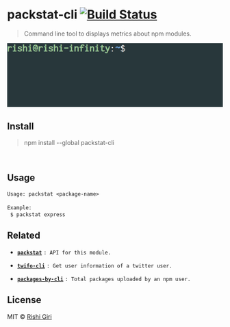 # packstat-cli [![Build Status](https://travis-ci.org/CodeDotJS/packstat-cli.svg?branch=master)](https://travis-ci.org/CodeDotJS/packstat-cli)

> Command line tool to displays metrics about npm modules.

<p align="center"><img src="https://raw.githubusercontent.com/rishigiridotcom/rishigiri.com/41d313a913ccb638d44d954f416c0dec64f390db/github/ezgif-2-0aeb22cfac.gif"></p>

## Install

> npm install --global packstat-cli

<p align="center"><img src=""></p>

## Usage

```
Usage: packstat <package-name>

Example:
 $ packstat express
```
## Related

- __[`packstat`](https://github.com/CodeDotJs/packstat)__ `: API for this module.`

- __[`twifo-cli`](https://github.com/codedotjs/twifo-cli)__ `: Get user information of a twitter user.`

- __[`packages-by-cli`](https://github.com/codedotjs/packages-by-cli)__ `: Total packages uploaded by an npm user.`

## License

MIT &copy; [Rishi Giri](http://rishigiri.com)
